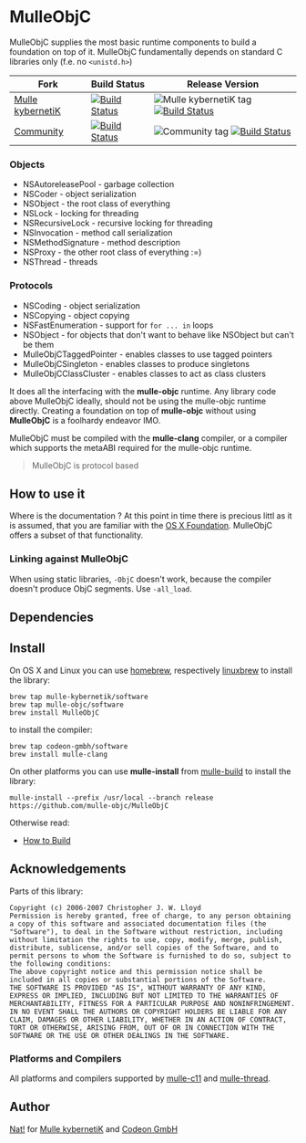# MulleObjC

MulleObjC supplies the most basic runtime components to build a foundation
on top of it. MulleObjC fundamentally depends on standard C libraries only
(f.e. no `<unistd.h>`)


Fork      |  Build Status | Release Version
----------|---------------|-----------------------------------
[Mulle kybernetiK](//github.com/mulle-nat/MulleObjC) | [![Build Status](https://travis-ci.org/mulle-nat/MulleObjC.svg?branch=release)](https://travis-ci.org/mulle-nat/MulleObjC) | ![Mulle kybernetiK tag](https://img.shields.io/github/tag/mulle-nat/MulleObjC.svg) [![Build Status](https://travis-ci.org/mulle-nat/MulleObjC.svg?branch=release)](https://travis-ci.org/mulle-nat/MulleObjC)
[Community](https://github.com/mulle-objc/MulleObjC/tree/release) | [![Build Status](https://travis-ci.org/mulle-objc/MulleObjC.svg)](https://travis-ci.org/mulle-objc/MulleObjC) | ![Community tag](https://img.shields.io/github/tag/mulle-objc/MulleObjC.svg) [![Build Status](https://travis-ci.org/mulle-objc/MulleObjC.svg?branch=release)](https://travis-ci.org/mulle-objc/MulleObjC)


### Objects

* NSAutoreleasePool - garbage collection
* NSCoder - object serialization
* NSObject - the root class of everything
* NSLock - locking for threading
* NSRecursiveLock - recursive locking for threading
* NSInvocation - method call serialization
* NSMethodSignature - method description
* NSProxy - the other root class of everything :=)
* NSThread - threads

### Protocols

* NSCoding - object serialization
* NSCopying - object copying
* NSFastEnumeration  - support for `for ... in` loops
* NSObject - for objects that don't want to behave like NSObject but can't be them
* MulleObjCTaggedPointer - enables classes to use tagged pointers
* MulleObjCSingleton - enables classes to produce singletons
* MulleObjCClassCluster - enables classes to act as class clusters


It does all the interfacing with the **mulle-objc** runtime. Any
library code above MulleObjC ideally, should not be using the mulle-objc runtime
directly. Creating a foundation on top of **mulle-objc**  without using
**MulleObjC** is a foolhardy endeavor IMO.

MulleObjC must be compiled with the **mulle-clang** compiler, or a compiler
which supports the metaABI required for the mulle-objc runtime.

> MulleObjC is protocol based


## How to use it

Where is the documentation ? At this point in time there is precious littl as
 it is assumed, that you are familiar with the
 [OS X Foundation](https://developer.apple.com/reference/foundation).
MulleObjC offers a subset of that functionality.


### Linking against MulleObjC

When using static libraries, `-ObjC` doesn't work, because the compiler doesn't
produce ObjC segments. Use `-all_load`.


## Dependencies



## Install

On OS X and Linux you can use
[homebrew](//brew.sh), respectively
[linuxbrew](//linuxbrew.sh)
to install the library:

```
brew tap mulle-kybernetik/software
brew tap mulle-objc/software
brew install MulleObjC
```

to install the compiler:

```
brew tap codeon-gmbh/software
brew install mulle-clang
```

On other platforms you can use **mulle-install** from
[mulle-build](//github.com/mulle-nat/mulle-build)
to install the library:

```
mulle-install --prefix /usr/local --branch release https://github.com/mulle-objc/MulleObjC
```

Otherwise read:

* [How to Build](dox/BUILD.md)


## Acknowledgements

Parts of this library:

```
Copyright (c) 2006-2007 Christopher J. W. Lloyd
Permission is hereby granted, free of charge, to any person obtaining a copy of this software and associated documentation files (the "Software"), to deal in the Software without restriction, including without limitation the rights to use, copy, modify, merge, publish, distribute, sublicense, and/or sell copies of the Software, and to permit persons to whom the Software is furnished to do so, subject to the following conditions:
The above copyright notice and this permission notice shall be included in all copies or substantial portions of the Software.
THE SOFTWARE IS PROVIDED "AS IS", WITHOUT WARRANTY OF ANY KIND, EXPRESS OR IMPLIED, INCLUDING BUT NOT LIMITED TO THE WARRANTIES OF MERCHANTABILITY, FITNESS FOR A PARTICULAR PURPOSE AND NONINFRINGEMENT. IN NO EVENT SHALL THE AUTHORS OR COPYRIGHT HOLDERS BE LIABLE FOR ANY CLAIM, DAMAGES OR OTHER LIABILITY, WHETHER IN AN ACTION OF CONTRACT, TORT OR OTHERWISE, ARISING FROM, OUT OF OR IN CONNECTION WITH THE SOFTWARE OR THE USE OR OTHER DEALINGS IN THE SOFTWARE.
```

### Platforms and Compilers

All platforms and compilers supported by
[mulle-c11](//www.mulle-kybernetik.com/software/git/mulle-c11/) and
[mulle-thread](//www.mulle-kybernetik.com/software/git/mulle-thread/).


## Author

[Nat!](//www.mulle-kybernetik.com/weblog) for
[Mulle kybernetiK](//www.mulle-kybernetik.com) and
[Codeon GmbH](//www.codeon.de)
